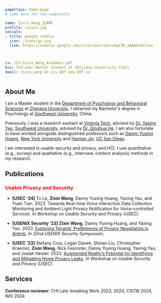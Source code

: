 ```yaml
---
pageClass: home-page
# some data for the components

name: Zixin Wang 王梓昕
profile: /zixin.jpg
socials:
- title: google scholar
  icon: /icons/gs.svg
  link: https://scholar.google.com/citations?user=6qxfN_4AAAAJ&hl=en



cv: /CV_Zixin_Wang_Academic.pdf
bio: 3rd-year Master Student at Zhejiang University (ZJU)
email: zixin_wang AT zju DOT edu DOT cn
---
```


<ProfileSection :frontmatter="$page.frontmatter" />

## About Me

I am a Master student in the [Department of Pyschology and Behavioral Sciences](http://www.psych.zju.edu.cn/) at [Zhejiang University](https://www.zju.edu.cn/). I obtained my Bachelor's degree in Psychology at [Southwest University](http://www.swu.edu.cn/), China.

Previously, I was a research assitant at [Virginia Tech](https://cs.vt.edu/), advised by [Dr. Yaxing Yao](http://www.yaxingyao.com/), [Southwest University](http://www.swu.edu.cn/), advised by [Dr. Qinghua He](http://he-lab.cn/). I am also fortunate to have worked alongside distinguished professors such as [Danny Yuxing Huang](https://engineering.nyu.edu/faculty/danny-yuxing-huang), [New York University](https://www.nyu.edu/) and [Haojian Jin](http://shift-3.com/), [UC San Diego](https://ucsd.edu/).

I am interested in usable security and privacy, and HCI. I use quantitative (e.g., survey) and qualitative (e.g., interview, content analysis) methods in my research.

## Publications

### <font color=red>Usable Privacy and Security</font>
- **[USEC ’24]**
Tu Le, **Zixin Wang**, Danny Yuxing Huang, Yaxing Yao, and Yuan Tian. 2023.
Towards Real-time Voice Interaction Data Collection Monitoring and Ambient Light Privacy Notification for Voice-controlled Services.
*In Workshop on Usable Security and Privacy (USEC)*.

- **[USENIX Security ’23]**
**Zixin Wang**, Danny Yuxing Huang, and Yaxing Yao. 2023.
[Exploring Tenants’ Preferences of Privacy Negotiation in Airbnb](https://www.usenix.org/system/files/usenixsecurity23-wang-zixin.pdf).
*In 32nd USENIX Security Symposium*.

- **[USEC ’23]**
Stefany Cruz, Logan Danek, Shinan Liu, Christopher Kraemer, **Zixin Wang**, Nick Feamster, Danny Yuxing Huang, Yaxing Yao, and Josiah Hester. 2023.
[Augmented Reality’s Potential for Identifying and Mitigating Home Privacy Leaks](https://arxiv.org/pdf/2301.11998.pdf).
*In Workshop on Usable Security and Privacy (USEC)*.


## Services
**Conference reviewer**: CHI Late-breaking Work 2023, 2024, CSCW 2024, IMX 2024








<!-- Custom style for this page -->

<style lang="stylus">

.theme-container.home-page .page
  font-size 14px
  font-family "lucida grande", "lucida sans unicode", lucida, "Helvetica Neue", Helvetica, Arial, sans-serif;
  p
    margin 0 0 0.5rem
  p, ul, ol
    line-height normal
  a
    font-weight normal
  .theme-default-content:not(.custom) > h2
    margin-bottom 0.5rem
  .theme-default-content:not(.custom) > h2:first-child + p
    margin-top 0.5rem
  .theme-default-content:not(.custom) > h3
    padding-top 4rem

  /* Override */
  .md-card
    margin-top 0.5em
    .card-image
      padding 0.2rem
      img
        max-width 120px
        max-height 120px
    .card-content p
      -webkit-margin-after 0.2em

@media (max-width: 419px)
  .theme-container.home-page .page
    p, ul, ol
      line-height 1.5

    .md-card
      .card-image
        img
          width 100%
          max-width 400px

</style>
